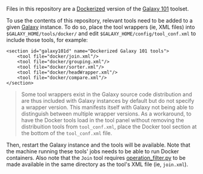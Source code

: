 Files in this repository are a [Dockerized][docker] version of the [Galaxy 101][g101] toolset.

To use the contents of this repository, relevant tools need to be added
to a given [Galaxy][galaxy] instance. To do so, place the tool wrappers (ie,
XML files) into `$GALAXY_HOME/tools/docker/` and edit
`$GALAXY_HOME/config/tool_conf.xml` to include those tools, for example:

    <section id="galaxy101d" name="Dockerized Galaxy 101 tools">
        <tool file="docker/join.xml"/>
        <tool file="docker/grouping.xml"/>
        <tool file="docker/sorter.xml"/>
        <tool file="docker/headWrapper.xml"/>
        <tool file="docker/compare.xml"/>
    </section>

> Some tool wrappers exist in the Galaxy source code distribution and are thus
> included with Galaxy instances by default but do not specify a wrapper version.
> This manifests itself with Galaxy not being able to distinguish between multiple
> wrapper versions. As a workaround, to have the Docker tools load in the tool
> panel without removing the distribuition tools from `tool_conf.xml`, place the
> Docker tool section at the bottom of the `tool_conf.xml` file.

Then, restart the Galaxy instance and the tools will be available. Note that the
machine running these tools' jobs needs to be able to run Docker containers.
Also note that the `Join` tool requires [operation_filter.py][op] to be made
available in the same directory as the tool's XML file (ie, `join.xml`).

[docker]: http://docker.io/
[g101]: https://usegalaxy.org/galaxy101
[galaxy]: http://galaxyproject.org
[op]: https://raw.githubusercontent.com/galaxyproject/tools-devteam/d155d6caf747a7c59ebd6d5752c942e63a75939f/tool_collections/gops/join/operation_filter.py
